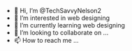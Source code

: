 - 👋 Hi, I’m @TechSavvyNelson2
- 👀 I’m interested in web designing
- 🌱 I’m currently learning web designing
- 💞️ I’m looking to collaborate on ...
- 📫 How to reach me ...

<!---
TechSavvyNelson2/TechSavvyNelson2 is a ✨ special ✨ repository because its `README.md` (this file) appears on your GitHub profile.
You can click the Preview link to take a look at your changes.
--->
